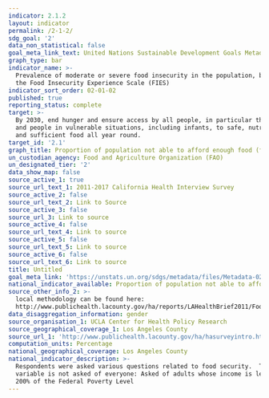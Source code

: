 ```yaml
---
indicator: 2.1.2
layout: indicator
permalink: /2-1-2/
sdg_goal: '2'
data_non_statistical: false
goal_meta_link_text: United Nations Sustainable Development Goals Metadata (PDF 426 KB)
graph_type: bar
indicator_name: >-
  Prevalence of moderate or severe food insecurity in the population, based on
  the Food Insecurity Experience Scale (FIES)
indicator_sort_order: 02-01-02
published: true
reporting_status: complete
target: >-
  By 2030, end hunger and ensure access by all people, in particular the poor
  and people in vulnerable situations, including infants, to safe, nutritious
  and sufficient food all year round.
target_id: '2.1'
graph_title: Proportion of population not able to afford enough food (food insecure)
un_custodian_agency: Food and Agriculture Organization (FAO)
un_designated_tier: '2'
data_show_map: false
source_active_1: true
source_url_text_1: 2011-2017 California Health Interview Survey
source_active_2: false
source_url_text_2: Link to Source
source_active_3: false
source_url_3: Link to source
source_active_4: false
source_url_text_4: Link to source
source_active_5: false
source_url_text_5: Link to source
source_active_6: false
source_url_text_6: Link to source
title: Untitled
goal_meta_link: 'https://unstats.un.org/sdgs/metadata/files/Metadata-02-01-02.pdf'
national_indicator_available: Proportion of population not able to afford enough food (food insecure)
source_other_info_2: >-
  local methodology can be found here:
  http://www.publichealth.lacounty.gov/ha/reports/LAHealthBrief2011/FoodInsecurity/Food_Insecurity_2015Fs.pdf
data_disaggregation_information: gender
source_organisation_1: UCLA Center for Health Policy Research
source_geographical_coverage_1: Los Angeles County
source_url_1: 'http://www.publichealth.lacounty.gov/ha/hasurveyintro.htm'
computation_units: Percentage
national_geographical_coverage: Los Angeles County
national_indicator_description: >-
  Respondents were asked various questions related to food security.  This
  variable is not asked of everyone: Asked of adults whose income is less than
  200% of the Federal Poverty Level
---
```


